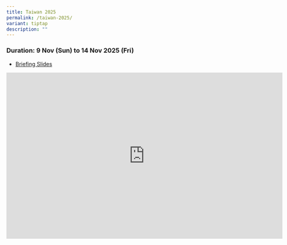 ```yaml
---
title: Taiwan 2025
permalink: /taiwan-2025/
variant: tiptap
description: ""
---
```

<h3>Duration: 9 Nov (Sun) to 14 Nov 2025 (Fri)</h3>
<ul data-tight="true" class="tight">
<li>
<p><a href="/files/Taiwan_briefng_slides_2025.pdf" rel="noopener noreferrer nofollow" target="_blank">Briefing Slides</a>
</p>
<p></p>
</li>
</ul>
<div class="iframe-wrapper">
<iframe height="434" width="720" allowfullscreen="true" frameborder="0" src="https://docs.google.com/presentation/d/e/2PACX-1vR-BDyneV7qaRBa4hcuC2mmJql-FgfIJBBPf2zZk59Rh-iTfAJpzBWtaXZUatvlhw8aO9HWlTk99QAw/pubembed?start=true&amp;loop=true&amp;delayms=3000"></iframe>
</div>
<p></p>